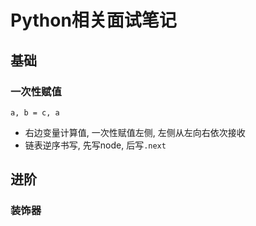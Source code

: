 # Python相关面试笔记

## 基础

### 一次性赋值

    a, b = c, a

- 右边变量计算值, 一次性赋值左侧, 左侧从左向右依次接收
- 链表逆序书写, 先写node, 后写`.next`

## 进阶

### 装饰器

``` py

```
